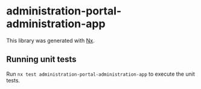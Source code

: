 # administration-portal-administration-app

This library was generated with [Nx](https://nx.dev).

## Running unit tests

Run `nx test administration-portal-administration-app` to execute the unit tests.
